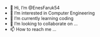 - 👋 Hi, I’m @EnesFaruk54
- 👀 I’m interested in Computer Engineering
- 🌱 I’m currently learning coding
- 💞️ I’m looking to collaborate on ...
- 📫 How to reach me ...

<!---
EnesFaruk54/EnesFaruk54 is a ✨ special ✨ repository because its `README.md` (this file) appears on your GitHub profile.
You can click the Preview link to take a look at your changes.
--->

